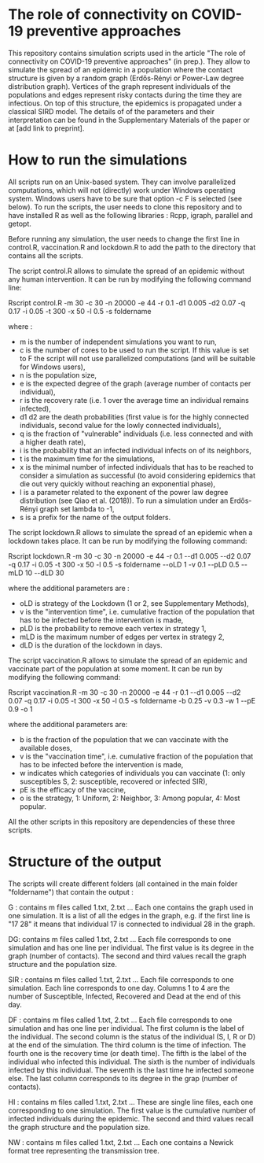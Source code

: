 # The role of connectivity on COVID-19 preventive approaches

This repository contains simulation scripts used in the article "The role of connectivity on COVID-19 preventive approaches" (in prep.). 
They allow to simulate the spread of an epidemic in a population where the contact structure is given by a random graph (Erdős-Rényi or Power-Law degree distribution graph). Vertices of the graph represent individuals of the populations and edges represent risky contacts during the time they are infectious. On top of this structure, the epidemics is propagated under a classical SIRD model. The details of of the parameters and their interpretation can be found in the Supplementary Materials of the paper or at [add link to preprint].


# How to run the simulations
All scripts run on an Unix-based system. They can involve parallelized computations, which will not (directly) work under Windows operating system. Windows users have to be sure that option -c F is selected (see below). 
To run the scripts, the user needs to clone this repository and to have installed R as well as the following libraries : Rcpp, igraph, parallel and getopt.

Before running any simulation, the user needs to change the first line in control.R, vaccination.R and lockdown.R to add the path to the directory that contains all the scripts.


The script control.R allows to simulate the spread of an epidemic without any human intervention. 
It can be run by modifying the following command line: 

Rscript control.R -m 30 -c 30 -n 20000 -e 44 -r 0.1 -d1 0.005 -d2 0.07 -q 0.17  -i 0.05 -t 300 -x 50 -l 0.5 -s foldername  

where : 
 - m is the number of independent simulations you want to run,
 - c is the number of cores to be used to run the script. If this value is set to F the script will not use parallelized computations (and will be suitable for Windows users),
 - n is the population size,
 - e is the expected degree of the graph (average number of contacts per individual),
 - r is the recovery rate (i.e. 1 over the average time an individual remains infected),
 - d1 d2 are the death probabilities (first value is for the highly connected individuals, second value for the lowly connected individuals),
 - q is the fraction of "vulnerable" individuals (i.e. less  connected and with a higher death rate),
 - i is the probability that an infected individual infects on of its neighbors,
 - t is the maximum time for the simulations,
 - x is the minimal number of infected individuals that has to be reached to consider a simulation as successful (to avoid considering epidemics that die out very quickly without reaching an exponential phase), 
 - l is a parameter related to the exponent of the power law degree distribution (see Qiao et al. (2018)). To run a simulation under an Erdős-Rényi graph set lambda to -1,
 - s is a prefix for the name of the output folders. 



The script lockdown.R allows to simulate the spread of an epidemic when a lockdown takes place. It can be run by  modifying  the following command:

Rscript lockdown.R -m 30 -c 30 -n 20000 -e 44 -r 0.1 --d1 0.005 --d2 0.07 -q 0.17  -i 0.05 -t 300 -x 50 -l 0.5 -s foldername --oLD 1 -v 0.1 --pLD 0.5 --mLD 10 --dLD 30

where the additional parameters are : 
 - oLD is strategy of the Lockdown (1 or 2, see Supplementary Methods),
 - v is the "intervention time", i.e. cumulative fraction of the population that has to be infected  before the intervention is made,
 - pLD is the probability to remove each vertex in strategy 1, 
 - mLD is the maximum number of edges per vertex in strategy 2,
 - dLD is the duration of the lockdown in days.
 
 

The script vaccination.R allows to simulate the spread of an epidemic and vaccinate part of the population at some moment. It can be run by  modifying  the following command:

Rscript vaccination.R  -m 30 -c 30 -n 20000 -e 44 -r 0.1  --d1 0.005 --d2 0.07 -q 0.17 -i 0.05 -t 300 -x 50 -l 0.5 -s foldername -b 0.25 -v 0.3 -w 1 --pE 0.9 -o 1

where the additional parameters are: 
 - b is the fraction of the population that we can vaccinate with the available doses,
 - v is the  "vaccination time", i.e. cumulative fraction of the population that has to be infected  before the intervention is made,
 - w indicates which categories of individuals you can vaccinate (1: only susceptibles S, 2: susceptible, recovered or infected SIR),
 - pE is the efficacy of the vaccine,
 - o is the strategy,  1: Uniform, 2: Neighbor, 3: Among popular, 4: Most popular.
 


All the other scripts in this repository are dependencies of these three scripts. 

# Structure of the output

The scripts will create different folders (all contained in the main folder "foldername") that contain the output : 

G : contains m files called 1.txt, 2.txt ... Each one contains the graph used in one simulation. It is a list of all the edges in the graph, e.g. if the first line is "17 28" it means that individual 17 is connected to individual 28 in the graph.

DG:  contains m files called 1.txt, 2.txt ... Each file corresponds to one simulation and has one line per individual. The first value is its degree in the graph (number of contacts). The second and third values recall the graph structure and the population size.

SIR : contains m files called 1.txt, 2.txt ... Each file corresponds to one simulation. Each line corresponds to one day. Columns 1 to 4 are the number of Susceptible, Infected, Recovered and Dead at the end of this day. 

DF : contains m files called 1.txt, 2.txt ... Each file corresponds to one simulation and has one line per individual. The first column is the label of the individual. The second column is the status of the individual (S, I, R or D) at the end of the simulation. The third column is the time of infection. The fourth one is the recovery time (or death time). The fifth is the label of the individual who infected this individual. The sixth is the number of individuals infected by this individual. The seventh is the last time he infected someone else. The last column corresponds to its degree in the grap (number of contacts).

HI : contains m files called 1.txt, 2.txt ...  These are single line files, each one corresponding to one simulation. The first value is the cumulative number of infected individuals during the epidemic. The second and third values recall the graph structure and the population size.

NW : contains m files called 1.txt, 2.txt ... Each one contains a Newick format tree representing the transmission tree.





